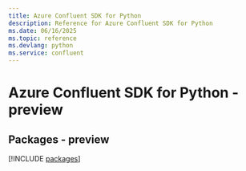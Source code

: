 ```yaml
---
title: Azure Confluent SDK for Python
description: Reference for Azure Confluent SDK for Python
ms.date: 06/16/2025
ms.topic: reference
ms.devlang: python
ms.service: confluent
---
```

# Azure Confluent SDK for Python - preview
## Packages - preview
[!INCLUDE [packages](confluent-index.md)]